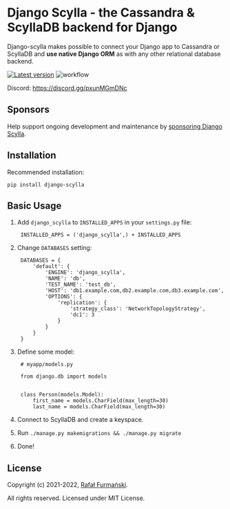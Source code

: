 # Django Scylla - the Cassandra & ScyllaDB backend for Django

Django-scylla makes possible to connect your Django app to Cassandra or ScyllaDB and **use native Django ORM** as with any other relational database backend.


[![Latest version](https://img.shields.io/pypi/v/django-scylla.svg "Latest version")](https://pypi.python.org/pypi/django-scylla/)
![workflow](https://github.com/r4fek/django-scylla/actions/workflows/tox.yml/badge.svg)

Discord: https://discord.gg/pxunMGmDNc

## Sponsors ##
Help support ongoing development and maintenance by [sponsoring Django Scylla](https://github.com/sponsors/r4fek).

## Installation ##

Recommended installation:

    pip install django-scylla

## Basic Usage ##

1. Add `django_scylla` to `INSTALLED_APPS` in your `settings.py` file:

        INSTALLED_APPS = ('django_scylla',) + INSTALLED_APPS

2. Change `DATABASES` setting:

        DATABASES = {
            'default': {
                'ENGINE': 'django_scylla',
                'NAME': 'db',
                'TEST_NAME': 'test_db',
                'HOST': 'db1.example.com,db2.example.com,db3.example.com',
                'OPTIONS': {
                    'replication': {
                        'strategy_class': 'NetworkTopologyStrategy',
                        'dc1': 3
                    }
                }
            }
        }

3. Define some model:

        # myapp/models.py

        from django.db import models


        class Person(models.Model):
            first_name = models.CharField(max_length=30)
            last_name = models.CharField(max_length=30)


4. Connect to ScyllaDB and create a keyspace.
4. Run `./manage.py makemigrations && ./manage.py migrate`
5. Done!

## License ##
Copyright (c) 2021-2022, [Rafał Furmański](https://linkedin.com/in/furmanski).

All rights reserved. Licensed under MIT License.
